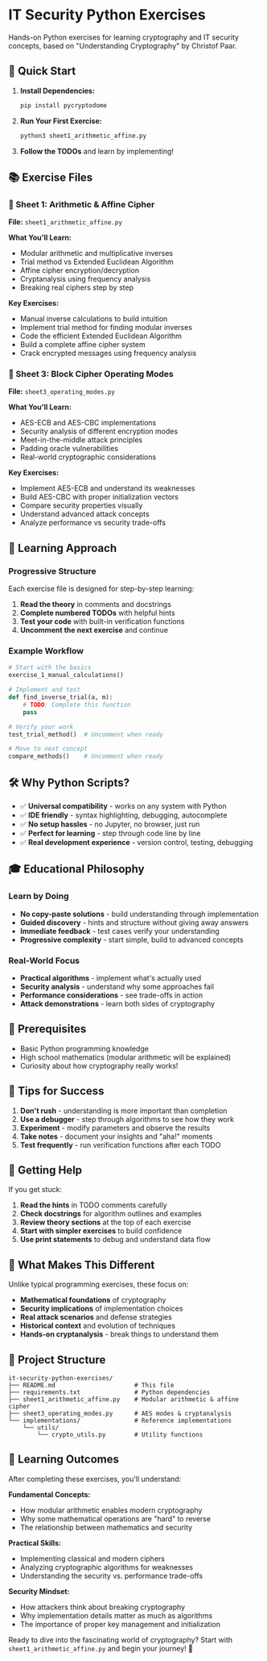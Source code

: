 # IT Security Python Exercises

Hands-on Python exercises for learning cryptography and IT security concepts, based on "Understanding Cryptography" by Christof Paar.

## 🎯 Quick Start

1. **Install Dependencies:**
   ```bash
   pip install pycryptodome
   ```

2. **Run Your First Exercise:**
   ```bash
   python3 sheet1_arithmetic_affine.py
   ```

3. **Follow the TODOs** and learn by implementing!

## 📚 Exercise Files

### 🔢 Sheet 1: Arithmetic & Affine Cipher
**File:** `sheet1_arithmetic_affine.py`

**What You'll Learn:**
- Modular arithmetic and multiplicative inverses
- Trial method vs Extended Euclidean Algorithm  
- Affine cipher encryption/decryption
- Cryptanalysis using frequency analysis
- Breaking real ciphers step by step

**Key Exercises:**
- Manual inverse calculations to build intuition
- Implement trial method for finding modular inverses
- Code the efficient Extended Euclidean Algorithm
- Build a complete affine cipher system
- Crack encrypted messages using frequency analysis

### 🔐 Sheet 3: Block Cipher Operating Modes  
**File:** `sheet3_operating_modes.py`

**What You'll Learn:**
- AES-ECB and AES-CBC implementations
- Security analysis of different encryption modes
- Meet-in-the-middle attack principles
- Padding oracle vulnerabilities
- Real-world cryptographic considerations

**Key Exercises:**
- Implement AES-ECB and understand its weaknesses
- Build AES-CBC with proper initialization vectors
- Compare security properties visually
- Understand advanced attack concepts
- Analyze performance vs security trade-offs

## 🚀 Learning Approach

### Progressive Structure
Each exercise file is designed for step-by-step learning:

1. **Read the theory** in comments and docstrings
2. **Complete numbered TODOs** with helpful hints
3. **Test your code** with built-in verification functions
4. **Uncomment the next exercise** and continue

### Example Workflow
```python
# Start with the basics
exercise_1_manual_calculations()

# Implement and test
def find_inverse_trial(a, m):
    # TODO: Complete this function
    pass

# Verify your work
test_trial_method()  # Uncomment when ready

# Move to next concept
compare_methods()    # Uncomment when ready
```

## 🛠️ Why Python Scripts?

- ✅ **Universal compatibility** - works on any system with Python
- ✅ **IDE friendly** - syntax highlighting, debugging, autocomplete
- ✅ **No setup hassles** - no Jupyter, no browser, just run
- ✅ **Perfect for learning** - step through code line by line
- ✅ **Real development experience** - version control, testing, debugging

## 🎓 Educational Philosophy

### Learn by Doing
- **No copy-paste solutions** - build understanding through implementation
- **Guided discovery** - hints and structure without giving away answers
- **Immediate feedback** - test cases verify your understanding
- **Progressive complexity** - start simple, build to advanced concepts

### Real-World Focus
- **Practical algorithms** - implement what's actually used
- **Security analysis** - understand why some approaches fail
- **Performance considerations** - see trade-offs in action
- **Attack demonstrations** - learn both sides of cryptography

## 📖 Prerequisites

- Basic Python programming knowledge
- High school mathematics (modular arithmetic will be explained)
- Curiosity about how cryptography really works!

## 🔧 Tips for Success

1. **Don't rush** - understanding is more important than completion
2. **Use a debugger** - step through algorithms to see how they work
3. **Experiment** - modify parameters and observe the results
4. **Take notes** - document your insights and "aha!" moments
5. **Test frequently** - run verification functions after each TODO

## 🤝 Getting Help

If you get stuck:
1. **Read the hints** in TODO comments carefully
2. **Check docstrings** for algorithm outlines and examples
3. **Review theory sections** at the top of each exercise
4. **Start with simpler exercises** to build confidence
5. **Use print statements** to debug and understand data flow

## 🌟 What Makes This Different

Unlike typical programming exercises, these focus on:
- **Mathematical foundations** of cryptography
- **Security implications** of implementation choices
- **Real attack scenarios** and defense strategies
- **Historical context** and evolution of techniques
- **Hands-on cryptanalysis** - break things to understand them

## 📁 Project Structure

```
it-security-python-exercises/
├── README.md                      # This file
├── requirements.txt               # Python dependencies  
├── sheet1_arithmetic_affine.py    # Modular arithmetic & affine cipher
├── sheet3_operating_modes.py      # AES modes & cryptanalysis
└── implementations/               # Reference implementations
    └── utils/
        └── crypto_utils.py        # Utility functions
```

## 🎯 Learning Outcomes

After completing these exercises, you'll understand:

**Fundamental Concepts:**
- How modular arithmetic enables modern cryptography
- Why some mathematical operations are "hard" to reverse
- The relationship between mathematics and security

**Practical Skills:**
- Implementing classical and modern ciphers
- Analyzing cryptographic algorithms for weaknesses
- Understanding the security vs. performance trade-offs

**Security Mindset:**
- How attackers think about breaking cryptography
- Why implementation details matter as much as algorithms
- The importance of proper key management and initialization

Ready to dive into the fascinating world of cryptography? Start with `sheet1_arithmetic_affine.py` and begin your journey! 🚀